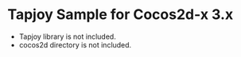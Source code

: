 # Tapjoy Sample for Cocos2d-x 3.x

 - Tapjoy library is not included.
 - cocos2d directory is not included.

